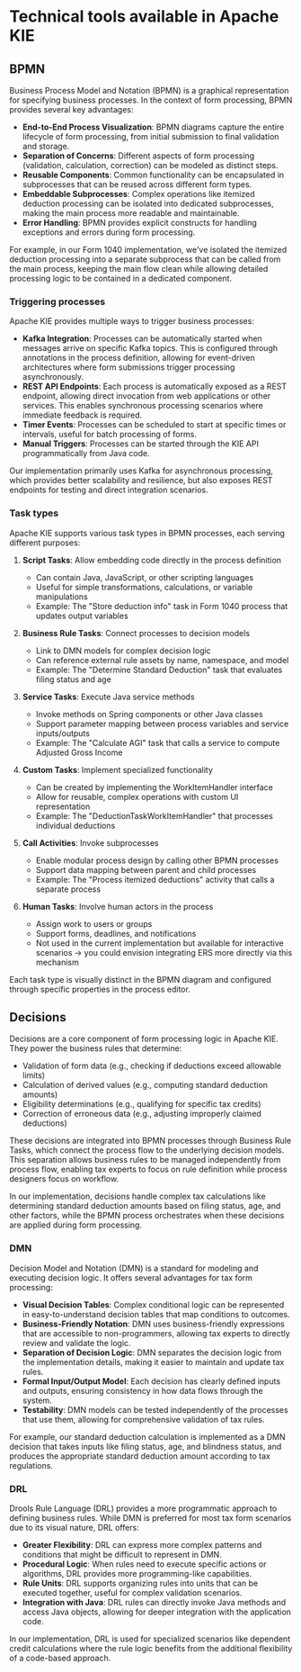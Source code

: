 # Technical tools available in Apache KIE

## BPMN

Business Process Model and Notation (BPMN) is a graphical representation for specifying business processes. In the context of form processing, BPMN provides several key advantages:

- **End-to-End Process Visualization**: BPMN diagrams capture the entire lifecycle of form processing, from initial submission to final validation and storage.
- **Separation of Concerns**: Different aspects of form processing (validation, calculation, correction) can be modeled as distinct steps.
- **Reusable Components**: Common functionality can be encapsulated in subprocesses that can be reused across different form types.
- **Embeddable Subprocesses**: Complex operations like itemized deduction processing can be isolated into dedicated subprocesses, making the main process more readable and maintainable.
- **Error Handling**: BPMN provides explicit constructs for handling exceptions and errors during form processing.

For example, in our Form 1040 implementation, we've isolated the itemized deduction processing into a separate subprocess that can be called from the main process, keeping the main flow clean while allowing detailed processing logic to be contained in a dedicated component.

### Triggering processes

Apache KIE provides multiple ways to trigger business processes:

- **Kafka Integration**: Processes can be automatically started when messages arrive on specific Kafka topics. This is configured through annotations in the process definition, allowing for event-driven architectures where form submissions trigger processing asynchronously.
- **REST API Endpoints**: Each process is automatically exposed as a REST endpoint, allowing direct invocation from web applications or other services. This enables synchronous processing scenarios where immediate feedback is required.
- **Timer Events**: Processes can be scheduled to start at specific times or intervals, useful for batch processing of forms.
- **Manual Triggers**: Processes can be started through the KIE API programmatically from Java code.

Our implementation primarily uses Kafka for asynchronous processing, which provides better scalability and resilience, but also exposes REST endpoints for testing and direct integration scenarios.

### Task types

Apache KIE supports various task types in BPMN processes, each serving different purposes:

1. **Script Tasks**: Allow embedding code directly in the process definition
   - Can contain Java, JavaScript, or other scripting languages
   - Useful for simple transformations, calculations, or variable manipulations
   - Example: The "Store deduction info" task in Form 1040 process that updates output variables

2. **Business Rule Tasks**: Connect processes to decision models
   - Link to DMN models for complex decision logic
   - Can reference external rule assets by name, namespace, and model
   - Example: The "Determine Standard Deduction" task that evaluates filing status and age

3. **Service Tasks**: Execute Java service methods
   - Invoke methods on Spring components or other Java classes
   - Support parameter mapping between process variables and service inputs/outputs
   - Example: The "Calculate AGI" task that calls a service to compute Adjusted Gross Income

4. **Custom Tasks**: Implement specialized functionality
   - Can be created by implementing the WorkItemHandler interface
   - Allow for reusable, complex operations with custom UI representation
   - Example: The "DeductionTaskWorkItemHandler" that processes individual deductions

5. **Call Activities**: Invoke subprocesses
   - Enable modular process design by calling other BPMN processes
   - Support data mapping between parent and child processes
   - Example: The "Process itemized deductions" activity that calls a separate process

6. **Human Tasks**: Involve human actors in the process
   - Assign work to users or groups
   - Support forms, deadlines, and notifications
   - Not used in the current implementation but available for interactive scenarios -> you could envision integrating ERS more directly via this mechanism

Each task type is visually distinct in the BPMN diagram and configured through specific properties in the process editor.

## Decisions

Decisions are a core component of form processing logic in Apache KIE. They power the business rules that determine:

- Validation of form data (e.g., checking if deductions exceed allowable limits)
- Calculation of derived values (e.g., computing standard deduction amounts)
- Eligibility determinations (e.g., qualifying for specific tax credits)
- Correction of erroneous data (e.g., adjusting improperly claimed deductions)

These decisions are integrated into BPMN processes through Business Rule Tasks, which connect the process flow to the underlying decision models. This separation allows business rules to be managed independently from process flow, enabling tax experts to focus on rule definition while process designers focus on workflow.

In our implementation, decisions handle complex tax calculations like determining standard deduction amounts based on filing status, age, and other factors, while the BPMN process orchestrates when these decisions are applied during form processing.

### DMN

Decision Model and Notation (DMN) is a standard for modeling and executing decision logic. It offers several advantages for tax form processing:

- **Visual Decision Tables**: Complex conditional logic can be represented in easy-to-understand decision tables that map conditions to outcomes.
- **Business-Friendly Notation**: DMN uses business-friendly expressions that are accessible to non-programmers, allowing tax experts to directly review and validate the logic.
- **Separation of Decision Logic**: DMN separates the decision logic from the implementation details, making it easier to maintain and update tax rules.
- **Formal Input/Output Model**: Each decision has clearly defined inputs and outputs, ensuring consistency in how data flows through the system.
- **Testability**: DMN models can be tested independently of the processes that use them, allowing for comprehensive validation of tax rules.

For example, our standard deduction calculation is implemented as a DMN decision that takes inputs like filing status, age, and blindness status, and produces the appropriate standard deduction amount according to tax regulations.

### DRL

Drools Rule Language (DRL) provides a more programmatic approach to defining business rules. While DMN is preferred for most tax form scenarios due to its visual nature, DRL offers:

- **Greater Flexibility**: DRL can express more complex patterns and conditions that might be difficult to represent in DMN.
- **Procedural Logic**: When rules need to execute specific actions or algorithms, DRL provides more programming-like capabilities.
- **Rule Units**: DRL supports organizing rules into units that can be executed together, useful for complex validation scenarios.
- **Integration with Java**: DRL rules can directly invoke Java methods and access Java objects, allowing for deeper integration with the application code.

In our implementation, DRL is used for specialized scenarios like dependent credit calculations where the rule logic benefits from the additional flexibility of a code-based approach.